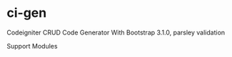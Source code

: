 ci-gen
======

Codeigniter CRUD Code Generator With Bootstrap 3.1.0, parsley validation

Support Modules


